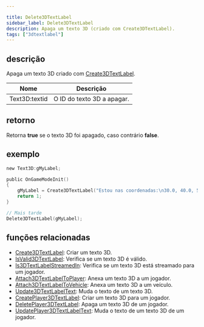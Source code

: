 ```yaml
---

title: Delete3DTextLabel
sidebar_label: Delete3DTextLabel
description: Apaga um texto 3D (criado com Create3DTextLabel).
tags: ["3dtextlabel"]
---
```


## descrição

Apaga um texto 3D criado com [Create3DTextLabel](Create3DTextLabel).

| Nome           | Descrição                  |
| -------------- | -------------------------- |
| Text3D:textid | O ID do texto 3D a apagar. |

## retorno

Retorna **true** se o texto 3D foi apagado, caso contrário **false**.

## exemplo

```c
new Text3D:gMyLabel;

public OnGameModeInit()
{
    gMyLabel = Create3DTextLabel("Estou nas coordenadas:\n30.0, 40.0, 50.0", 0x008080FF, 30.0, 40.0, 50.0, 40.0, 0, false);
    return 1;
}

// Mais tarde
Delete3DTextLabel(gMyLabel);
```

## funções relacionadas

* [Create3DTextLabel](Create3DTextLabel): Criar um texto 3D.
* [IsValid3DTextLabel](IsValid3DTextLabel): Verifica se um texto 3D é válido.
* [Is3DTextLabelStreamedIn](Is3DTextLabelStreamedIn): Verifica se um texto 3D está streamado para um jogador.
* [Attach3DTextLabelToPlayer](Attach3DTextLabelToPlayer): Anexa um texto 3D a um jogador.
* [Attach3DTextLabelToVehicle](Attach3DTextLabelToVehicle): Anexa um texto 3D a um veículo.
* [Update3DTextLabelText](Update3DTextLabelText): Muda o texto de um texto 3D.
* [CreatePlayer3DTextLabel](CreatePlayer3DTextLabel): Criar um texto 3D para um jogador.
* [DeletePlayer3DTextLabel](DeletePlayer3DTextLabel): Apaga um texto 3D de um jogador.
* [UpdatePlayer3DTextLabelText](UpdatePlayer3DTextLabelText): Muda o texto de um texto 3D de um jogador.
